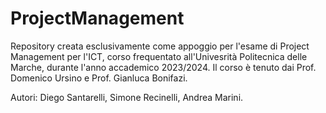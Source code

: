# ProjectManagement
Repository creata esclusivamente come appoggio per l'esame di Project Management per l'ICT, corso frequentato all'Univesrità Politecnica delle Marche, durante l'anno accademico 2023/2024.
Il corso è tenuto dai Prof. Domenico Ursino e Prof. Gianluca Bonifazi.

Autori:
        Diego Santarelli,
        Simone Recinelli,
        Andrea Marini.
